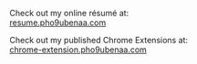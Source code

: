 Check out my online résumé at:<br>
[resume.pho9ubenaa.com](https://resume.pho9ubenaa.com/)

Check out my published Chrome Extensions at:<br>
[chrome-extension.pho9ubenaa.com](https://chrome-extension.pho9ubenaa.com/)
